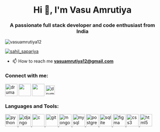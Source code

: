<h1 align="center">Hi 👋, I'm Vasu Amrutiya</h1>
<h3 align="center">A passionate full stack developer and code enthusiast from India</h3>

<p align="left"> 
    <img src="https://komarev.com/ghpvc/?username=vasuamrutiya12&label=Profile%20views&color=0e75b6&style=flat" alt="vasuamrutiya12" /> 
</p>

<p align="left"> <a href="https://x.com/VasuAmrutiya12" target="blank"><img src="https://img.shields.io/twitter/follow/VasuAmrutiya12?logo=twitter&style=for-the-badge" alt="sahil_sapariya" /></a> </p>


<!-- <img height="400" align="center" src="https://i.pinimg.com/originals/f1/e7/34/f1e734f9cade86fe737a9aa404ad5677.gif" alt="coder image" /> -->

- 📫 How to reach me **vasuamrutiya12@gmail.com**

<h3 align="left">Connect with me:</h3>
<p align="left">
<a href="https://x.com/VasuAmrutiya12" target="blank"><img align="center" src="https://img.icons8.com/color/48/null/twitter--v1.png" alt="druman_kaneriya" height="40" width="40" /></a>
<a href="https://www.linkedin.com/in/vasu-amrutia-1397aa29a" target="blank"><img align="center" src="https://img.icons8.com/color/48/null/linkedin-circled--v1.png" height="40" width="40" /></a>
<a href="https://www.instagram.com/vasu_amrutiya12?igsh=MWF1azdhcGcxbXRtaw==" target="blank"><img align="center" src="https://img.icons8.com/fluency/48/null/instagram-new.png" alt="" height="40" width="40" /></a>
<a href="https://leetcode.com/u/vasu_amrutiya12/" target="blank"><img align="center" src="https://img.icons8.com/external-tal-revivo-color-tal-revivo/48/null/external-level-up-your-coding-skills-and-quickly-land-a-job-logo-color-tal-revivo.png" alt="druman_kaneriya" height="30" width="30" /></a>
</p>

<h3 align="left">Languages and Tools:</h3>
<p align="left"> 
<a href="https://www.python.org" target="_blank" rel="noreferrer"> <img src="https://img.icons8.com/fluency/48/null/python.png" alt="python" width="40" height="40"/> </a>
<a href="https://www.djangoproject.com/" target="_blank" rel="noreferrer"> <img src="https://cdn.worldvectorlogo.com/logos/django.svg" alt="django" width="40" height="40"/> </a>
<a href="https://www.cprogramming.com/" target="_blank" rel="noreferrer"> <img src="https://img.icons8.com/fluency/48/null/c-programming.png" alt="c" width="40" height="40"/> </a> 
<a href="https://git-scm.com/" target="_blank" rel="noreferrer"> <img src="https://www.vectorlogo.zone/logos/git-scm/git-scm-icon.svg" alt="git" width="40" height="40"/> </a> 
<a href="https://www.mongodb.com/" target="_blank" rel="noreferrer"> <img src="https://img.icons8.com/color/48/null/mongodb.png" alt="mongodb" width="40" height="40"/> </a> 
<a href="https://www.mysql.com/" target="_blank" rel="noreferrer"> <img src="https://img.icons8.com/fluency/48/null/mysql-logo.png" alt="mysql" width="40" height="40"/> </a> 
<a href="https://www.postgresql.org" target="_blank" rel="noreferrer"> <img src="https://img.icons8.com/plasticine/100/null/postgreesql.png" alt="postgresql" width="40" height="40"/> </a>
<a href="https://www.sqlite.org/" target="_blank" rel="noreferrer"> <img src="https://www.vectorlogo.zone/logos/sqlite/sqlite-icon.svg" alt="sqlite" width="40" height="40"/> </a> 
<a href="https://www.figma.com/" target="_blank" rel="noreferrer"> <img src="https://www.vectorlogo.zone/logos/figma/figma-icon.svg" alt="figma" width="40" height="40"/> </a> 
<a href="https://www.w3schools.com/css/" target="_blank" rel="noreferrer"> <img src="https://img.icons8.com/fluency/48/null/css3.png" alt="css3" width="40" height="40"/> </a>
<a href="https://www.w3.org/html/" target="_blank" rel="noreferrer"> <img src="https://img.icons8.com/external-tal-revivo-color-tal-revivo/48/null/external-html-5-is-a-software-solution-stack-that-defines-the-properties-and-behaviors-of-web-page-logo-color-tal-revivo.png" alt="html5" width="40" height="40"/> </a> 
</p>
